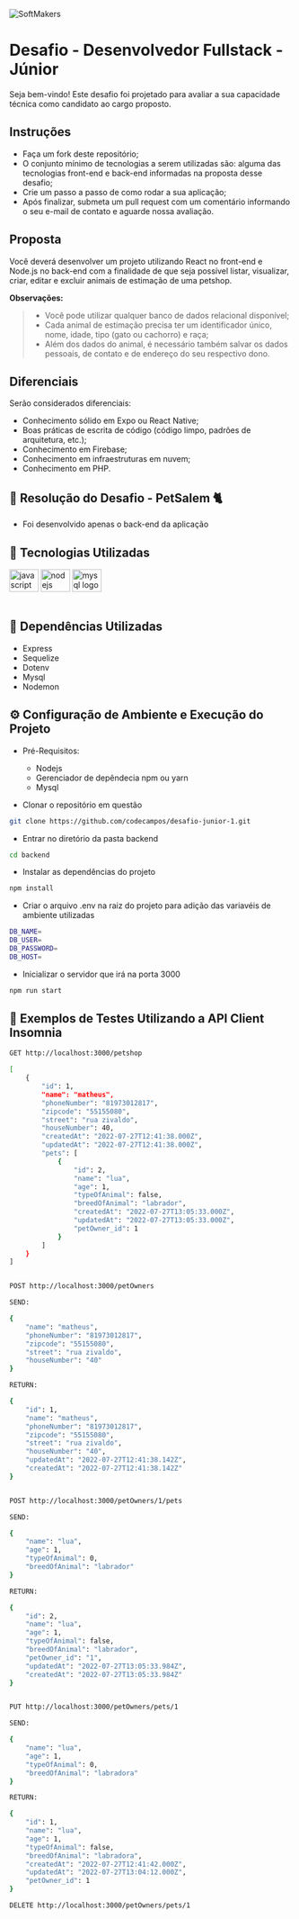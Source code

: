 ![SoftMakers](https://www.softmakers.com.br/assets/img/logotipo14xxhdpi.png)

# Desafio - Desenvolvedor Fullstack - Júnior
Seja bem-vindo! Este desafio foi projetado para avaliar a sua capacidade técnica como candidato ao cargo proposto.

## Instruções
- Faça um fork deste repositório;
- O conjunto mínimo de tecnologias a serem utilizadas são: alguma das tecnologias front-end e back-end informadas na proposta desse desafio;
- Crie um passo a passo de como rodar a sua aplicação;
- Após finalizar, submeta um pull request com um comentário informando o seu e-mail de contato e aguarde nossa avaliação.

## Proposta
Você deverá desenvolver um projeto utilizando React no front-end e Node.js no back-end com a finalidade de que seja possível listar, visualizar, criar, editar e excluir animais de estimação de uma petshop.

**Observações:**
> - Você pode utilizar qualquer banco de dados relacional disponível;
> - Cada animal de estimação precisa ter um identificador único, nome, idade, tipo (gato ou cachorro) e raça;
> - Além dos dados do animal, é necessário também salvar os dados pessoais, de contato e de endereço do seu respectivo dono.

## Diferenciais
Serão considerados diferenciais:

- Conhecimento sólido em Expo ou React Native;
- Boas práticas de escrita de código (código limpo, padrões de arquitetura, etc.);
- Conhecimento em Firebase;
- Conhecimento em infraestruturas em nuvem;
- Conhecimento em PHP.

## 🚩 Resolução do Desafio - PetSalem 🐈
- Foi desenvolvido apenas o back-end da aplicação

## 🚀 Tecnologias Utilizadas 
  <div align="left">
  <img src="https://cdn.jsdelivr.net/gh/devicons/devicon/icons/javascript/javascript-original.svg" height="40" width="52" alt="javascript logo" />
  <img src="https://cdn.jsdelivr.net/gh/devicons/devicon/icons/nodejs/nodejs-original.svg" height="40" width="52" alt="nodejs logo" />
  <img src="https://cdn.jsdelivr.net/gh/devicons/devicon/icons/mysql/mysql-plain-wordmark.svg" height="40" width="52" alt="mysql logo"  />
  </div>
  </br>
 
## 💼 Dependências Utilizadas 
- Express 
- Sequelize
- Dotenv
- Mysql
- Nodemon

## ⚙️ Configuração de Ambiente e Execução do Projeto 
- Pré-Requisitos:
  - Nodejs
  - Gerenciador de depêndecia npm ou yarn 
  - Mysql
  
- Clonar o repositório em questão
```bash
git clone https://github.com/codecampos/desafio-junior-1.git
```
- Entrar no diretório da pasta backend
```bash
cd backend
```
- Instalar as dependências do projeto
```bash
npm install
```
- Criar o arquivo .env na raiz do projeto para adição das variavéis de ambiente utilizadas
```bash
DB_NAME=
DB_USER=
DB_PASSWORD=
DB_HOST=
```
- Inicializar o servidor que irá na porta 3000
```bash
npm run start
```

## 🧿 Exemplos de Testes Utilizando a API Client Insomnia
```bash
GET http://localhost:3000/petshop

[
	{
		"id": 1,
		"name": "matheus",
		"phoneNumber": "81973012817",
		"zipcode": "55155080",
		"street": "rua zivaldo",
		"houseNumber": 40,
		"createdAt": "2022-07-27T12:41:38.000Z",
		"updatedAt": "2022-07-27T12:41:38.000Z",
		"pets": [
			{
				"id": 2,
				"name": "lua",
				"age": 1,
				"typeOfAnimal": false,
				"breedOfAnimal": "labrador",
				"createdAt": "2022-07-27T13:05:33.000Z",
				"updatedAt": "2022-07-27T13:05:33.000Z",
				"petOwner_id": 1
			}
		]
	}
]


POST http://localhost:3000/petOwners

SEND:

{
	"name": "matheus",
	"phoneNumber": "81973012817",
	"zipcode": "55155080",
	"street": "rua zivaldo",
	"houseNumber": "40"
}

RETURN:

{
	"id": 1,
	"name": "matheus",
	"phoneNumber": "81973012817",
	"zipcode": "55155080",
	"street": "rua zivaldo",
	"houseNumber": "40",
	"updatedAt": "2022-07-27T12:41:38.142Z",
	"createdAt": "2022-07-27T12:41:38.142Z"
}


POST http://localhost:3000/petOwners/1/pets

SEND:

{
	"name": "lua",
	"age": 1,
	"typeOfAnimal": 0,
	"breedOfAnimal": "labrador"
}

RETURN:

{
	"id": 2,
	"name": "lua",
	"age": 1,
	"typeOfAnimal": false,
	"breedOfAnimal": "labrador",
	"petOwner_id": "1",
	"updatedAt": "2022-07-27T13:05:33.984Z",
	"createdAt": "2022-07-27T13:05:33.984Z"
}


PUT http://localhost:3000/petOwners/pets/1

SEND:

{
	"name": "lua",
	"age": 1,
	"typeOfAnimal": 0,
	"breedOfAnimal": "labradora"
}

RETURN:

{
	"id": 1,
	"name": "lua",
	"age": 1,
	"typeOfAnimal": false,
	"breedOfAnimal": "labradora",
	"createdAt": "2022-07-27T12:41:42.000Z",
	"updatedAt": "2022-07-27T13:04:12.000Z",
	"petOwner_id": 1
}

DELETE http://localhost:3000/petOwners/pets/1
```
